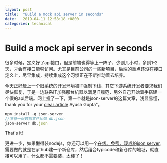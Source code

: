 ```yaml
---
layout: post
title:  "Build a mock api server in seconds"
date:   2019-04-11 12:58:18 +0800
categories: technical
---
```

# Build a mock api server in seconds

很多时候，定义好了api接口，但是前端也得等上一阵子，少则几小时，多则1-2天，才会有接口能够访问。尤其是目前公司的一些新项目，后端的重点还没在接口定义上，尽早集成，持续集成这个习惯正在不断推动着去培养。

今天正好赶上一个旧系统的开发环境被IT强制下线，其它下游系统开发者要求我们尽快恢复，于是一边联系IT加强那台机器以满足IT规范，另外自己开始着手搭建一个假的api后端。网上搜了一下，第一个就是json-server的这篇文章，浅显易懂，thank you for your [clear article](<https://ayushgp.github.io/use-json-server-create-mock-apis/>) Ayush Gupta"。

```javascript
npm install -g json-server
//准备一份数据文件比如 db.json
json-server db.json
```

That's it!

更进一步，如果懒得装nodejs，你还可以用一个[在线、免费、现成的json server](<https://my-json-server.typicode.com/>), 需要做的就是在github建一个新仓库，然后组合typicode和新仓库的地址，就直接可以用了，什么都不需要装，太棒了！

